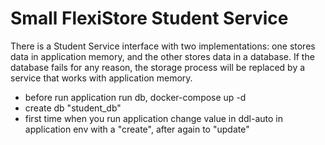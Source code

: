 # Small FlexiStore Student Service

There is a Student Service interface with two implementations: one stores data in application memory, and the other stores data in a database. If the database fails for any reason, the storage process will be replaced by a service that works with application memory.

* before run application run db, docker-compose up -d
* create db "student_db"
* first time when you run application change value in ddl-auto in application env with a "create", after again to "update"